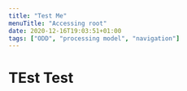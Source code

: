```yaml
---
title: "Test Me"
menuTitle: "Accessing root"
date: 2020-12-16T19:03:51+01:00
tags: ["ODD", "processing model", "navigation"]
---
```


# TEst Test
